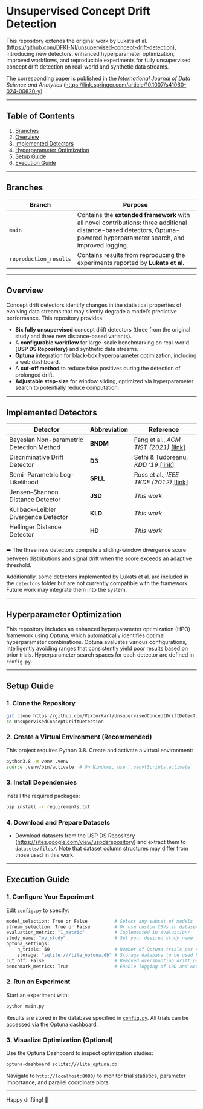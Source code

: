 # Unsupervised Concept Drift Detection

This repository extends the original work by Lukats et al. (https://github.com/DFKI-NI/unsupervised-concept-drift-detection), introducing new detectors, enhanced hyperparameter optimization, improved workflows, and reproducible experiments for fully unsupervised concept drift detection on real-world and synthetic data streams.

The corresponding paper is published in the *International Journal of Data Science and Analytics* (https://link.springer.com/article/10.1007/s41060-024-00620-y).

---

## Table of Contents

1. [Branches](#branches)  
2. [Overview](#overview)  
3. [Implemented Detectors](#implemented-detectors)  
4. [Hyperparameter Optimization](#hyperparameter-optimization)  
5. [Setup Guide](#setup-guide)  
6. [Execution Guide](#execution-guide)  

---

## Branches

| Branch                 | Purpose                                                                                                                    |
|------------------------|----------------------------------------------------------------------------------------------------------------------------|
| `main`                 | Contains the **extended framework** with all novel contributions: three additional distance-based detectors, Optuna-powered hyperparameter search, and improved logging. |
| `reproduction_results` | Contains results from reproducing the experiments reported by **Lukats et al.**                                           |

---

## Overview

Concept drift detectors identify changes in the statistical properties of evolving data streams that may silently degrade a model’s predictive performance. This repository provides:

- **Six fully unsupervised** concept drift detectors (three from the original study and three new distance-based variants).  
- A **configurable workflow** for large-scale benchmarking on real-world (**USP DS Repository**) and synthetic data streams.  
- **Optuna** integration for black-box hyperparameter optimization, including a web dashboard.  
- A **cut-off method** to reduce false positives during the detection of prolonged drift.  
- **Adjustable step-size** for window sliding, optimized via hyperparameter search to potentially reduce computation.  

---

## Implemented Detectors

| Detector                                 | Abbreviation | Reference                                                                        |
|------------------------------------------|--------------|----------------------------------------------------------------------------------|
| Bayesian Non-parametric Detection Method | **BNDM**     | Fang et al., *ACM TIST (2021)* [[link]](https://doi.org/10.1145/3420034)         |
| Discriminative Drift Detector            | **D3**       | Sethi & Tudoreanu, *KDD ’19* [[link]](https://doi.org/10.1145/3357384.3358144)   |
| Semi-Parametric Log-Likelihood           | **SPLL**     | Ross et al., *IEEE TKDE (2012)* [[link]](https://doi.org/10.1109/TKDE.2011.226)  |
| Jensen–Shannon Distance Detector         | **JSD**      | *This work*                                                                      |
| Kullback–Leibler Divergence Detector     | **KLD**      | *This work*                                                                      |
| Hellinger Distance Detector              | **HD**       | *This work*                                                                      |

➡️ The three new detectors compute a sliding-window divergence score between distributions and signal drift when the score exceeds an adaptive threshold.

Additionally, some detectors implemented by Lukats et al. are included in the `detectors` folder but are not currently compatible with the framework. Future work may integrate them into the system.

---

## Hyperparameter Optimization

This repository includes an enhanced hyperparameter optimization (HPO) framework using Optuna, which automatically identifies optimal hyperparameter combinations. Optuna evaluates various configurations, intelligently avoiding ranges that consistently yield poor results based on prior trials. Hyperparameter search spaces for each detector are defined in `config.py`.

---

## Setup Guide

### 1. Clone the Repository

```sh
git clone https://github.com/ViktorKarl/UnsupervisedConceptDriftDetection.git
cd UnsupervisedConceptDriftDetection
```

### 2. Create a Virtual Environment (Recommended)

This project requires Python 3.8. Create and activate a virtual environment:

```sh
python3.8 -m venv .venv
source .venv/bin/activate  # On Windows, use `.venv\Scripts\activate`
```

### 3. Install Dependencies

Install the required packages:

```sh
pip install -r requirements.txt
```

### 4. Download and Prepare Datasets

- Download datasets from the USP DS Repository (https://sites.google.com/view/uspdsrepository) and extract them to `datasets/files/`. Note that dataset column structures may differ from those used in this work.

---

## Execution Guide

### 1. Configure Your Experiment

Edit [`config.py`](config.py) to specify:

```sh
model_selection: True or False          # Select any subset of models
stream_selection: True or False         # Or use custom CSVs in datasets/files/
evaluation_metric: "1_metric"           # Implemented in evaluation/
study_name: "my_study"                  # Set your desired study name
optuna_settings:
    n_trials: 50                        # Number of Optuna trials per detector
    storage: "sqlite:///lite_optuna.db" # Storage database to be used by Optuna. If the provided path points to a non-existent database, it will be created from scratch
cut_off: False                          # Removed overshooting drift points for an extended drift
benchmark_metrics: True                 # Enable logging of LPD and Accuracy using Hoeffding tree
```

### 2. Run an Experiment

Start an experiment with:

```sh
python main.py
```

Results are stored in the database specified in [`config.py`](config.py). All trials can be accessed via the Optuna dashboard.

### 3. Visualize Optimization (Optional)

Use the Optuna Dashboard to inspect optimization studies:

```sh
optuna-dashboard sqlite:///lite_optuna.db
```

Navigate to `http://localhost:8080/` to monitor trial statistics, parameter importance, and parallel coordinate plots.

---

Happy drifting! 🚀